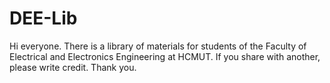 # DEE-Lib
Hi everyone. There is a library of materials for students of the Faculty of Electrical and Electronics Engineering at HCMUT. If you share with another, please write credit. Thank you.
